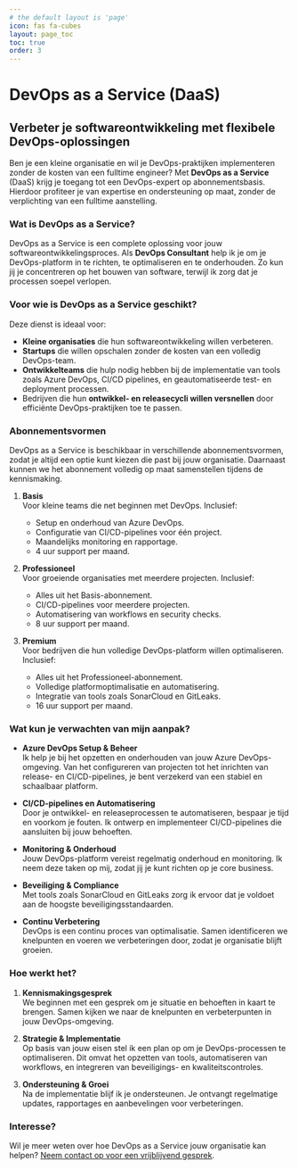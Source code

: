 ```yaml
---
# the default layout is 'page'
icon: fas fa-cubes
layout: page_toc
toc: true
order: 3
---
```


# DevOps as a Service (DaaS)

## Verbeter je softwareontwikkeling met flexibele DevOps-oplossingen

Ben je een kleine organisatie en wil je DevOps-praktijken implementeren zonder de
kosten van een fulltime engineer? Met **DevOps as a Service** (DaaS) krijg je toegang
tot een DevOps-expert op abonnementsbasis. Hierdoor profiteer je van expertise en
ondersteuning op maat, zonder de verplichting van een fulltime aanstelling.

### Wat is DevOps as a Service?

DevOps as a Service is een complete oplossing voor jouw softwareontwikkelingsproces.
Als **DevOps Consultant** help ik je om je DevOps-platform in te richten,
te optimaliseren en te onderhouden. Zo kun jij je concentreren op het
bouwen van software, terwijl ik zorg dat je processen soepel verlopen.

### Voor wie is DevOps as a Service geschikt?

Deze dienst is ideaal voor:

- **Kleine organisaties** die hun softwareontwikkeling willen verbeteren.
- **Startups** die willen opschalen zonder de kosten van een volledig DevOps-team.
- **Ontwikkelteams** die hulp nodig hebben bij de implementatie van tools zoals
  Azure DevOps, CI/CD pipelines, en geautomatiseerde test- en deployment processen.
- Bedrijven die hun **ontwikkel- en releasecycli willen versnellen** door efficiënte
  DevOps-praktijken toe te passen.

### Abonnementsvormen

DevOps as a Service is beschikbaar in verschillende abonnementsvormen, zodat je
altijd een optie kunt kiezen die past bij jouw organisatie. Daarnaast kunnen we
het abonnement volledig op maat samenstellen tijdens de kennismaking.

1. **Basis**  
   Voor kleine teams die net beginnen met DevOps. Inclusief:
   - Setup en onderhoud van Azure DevOps.
   - Configuratie van CI/CD-pipelines voor één project.
   - Maandelijks monitoring en rapportage.
   - 4 uur support per maand.

2. **Professioneel**  
   Voor groeiende organisaties met meerdere projecten. Inclusief:
   - Alles uit het Basis-abonnement.
   - CI/CD-pipelines voor meerdere projecten.
   - Automatisering van workflows en security checks.
   - 8 uur support per maand.

3. **Premium**  
   Voor bedrijven die hun volledige DevOps-platform willen optimaliseren. Inclusief:
   - Alles uit het Professioneel-abonnement.
   - Volledige platformoptimalisatie en automatisering.
   - Integratie van tools zoals SonarCloud en GitLeaks.
   - 16 uur support per maand.

### Wat kun je verwachten van mijn aanpak?

- **Azure DevOps Setup & Beheer**  
  Ik help je bij het opzetten en onderhouden van jouw Azure DevOps-omgeving. Van
  het configureren van projecten tot het inrichten van release- en
  CI/CD-pipelines, je bent verzekerd van een stabiel en schaalbaar platform.

- **CI/CD-pipelines en Automatisering**  
  Door je ontwikkel- en releaseprocessen te automatiseren, bespaar je tijd en voorkom
  je fouten. Ik ontwerp en implementeer CI/CD-pipelines die aansluiten bij jouw
  behoeften.

- **Monitoring & Onderhoud**  
  Jouw DevOps-platform vereist regelmatig onderhoud en monitoring. Ik neem deze taken
  op mij, zodat jij je kunt richten op je core business.

- **Beveiliging & Compliance**  
  Met tools zoals SonarCloud en GitLeaks zorg ik ervoor dat je voldoet aan de hoogste
  beveiligingsstandaarden.

- **Continu Verbetering**  
  DevOps is een continu proces van optimalisatie. Samen identificeren we
  knelpunten en voeren we verbeteringen door, zodat je organisatie blijft groeien.

### Hoe werkt het?

1. **Kennismakingsgesprek**  
   We beginnen met een gesprek om je situatie en behoeften in kaart te brengen. Samen
   kijken we naar de knelpunten en verbeterpunten in jouw DevOps-omgeving.

2. **Strategie & Implementatie**  
   Op basis van jouw eisen stel ik een plan op om je DevOps-processen te optimaliseren.
   Dit omvat het opzetten van tools, automatiseren van workflows, en integreren van
   beveiligings- en kwaliteitscontroles.

3. **Ondersteuning & Groei**  
   Na de implementatie blijf ik je ondersteunen. Je ontvangt regelmatige updates,
   rapportages en aanbevelingen voor verbeteringen.

### Interesse?

Wil je meer weten over hoe DevOps as a Service jouw organisatie kan helpen? [Neem
contact op voor een vrijblijvend gesprek](mailto:info@mikebeemsterboer.nl).
